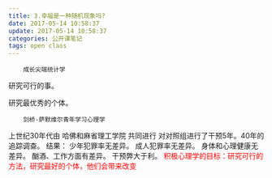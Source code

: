 ```yaml
---
title: 3.幸福是一种随机现象吗?
date: 2017-05-14 10:58:37
update: 2017-05-14 10:58:37
categories: 公开课笔记
tags: open class
---
```

        成长尖端统计学
研究可行的事。

研究最优秀的个体。

        剑桥-萨默维尔青年学习心理学
上世纪30年代由 哈佛和麻省理工学院 共同进行
对对照组进行了干预5年。40年的追踪调查。
结果：
少年犯罪率无差异。
成人犯罪率无差异。
身体和心理健康无差异。
酗酒、工作方面有差异。
干预弊大于利。
<font color=red>
       积极心理学的目标：研究可行的方法，研究最好的个体，他们会带来改变
</font>